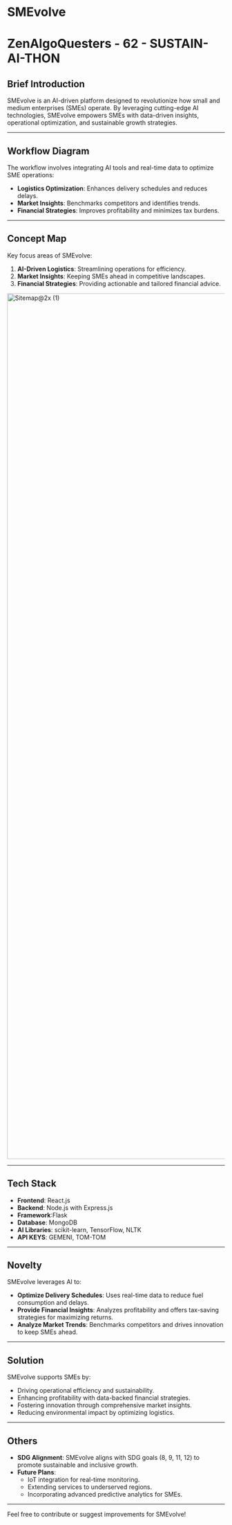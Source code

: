 # SMEvolve
# ZenAlgoQuesters - 62 - SUSTAIN-AI-THON

## Brief Introduction
SMEvolve is an AI-driven platform designed to revolutionize how small and medium enterprises (SMEs) operate. By leveraging cutting-edge AI technologies, SMEvolve empowers SMEs with data-driven insights, operational optimization, and sustainable growth strategies.

---

## Workflow Diagram
The workflow involves integrating AI tools and real-time data to optimize SME operations:
- **Logistics Optimization**: Enhances delivery schedules and reduces delays.
- **Market Insights**: Benchmarks competitors and identifies trends.
- **Financial Strategies**: Improves profitability and minimizes tax burdens.


---

## Concept Map
Key focus areas of SMEvolve:
1. **AI-Driven Logistics**: Streamlining operations for efficiency.
2. **Market Insights**: Keeping SMEs ahead in competitive landscapes.
3. **Financial Strategies**: Providing actionable and tailored financial advice.

<img width="2000" alt="Sitemap@2x (1)" src="https://github.com/user-attachments/assets/00da3e2c-d653-42d3-bdb5-30ee7d05cdb5" />


---

## Tech Stack
- **Frontend**: React.js
- **Backend**: Node.js with Express.js
- **Framework**:Flask
- **Database**: MongoDB
- **AI Libraries**: scikit-learn, TensorFlow, NLTK
- **API KEYS**: GEMENI, TOM-TOM 

---

## Novelty
SMEvolve leverages AI to:
- **Optimize Delivery Schedules**: Uses real-time data to reduce fuel consumption and delays.
- **Provide Financial Insights**: Analyzes profitability and offers tax-saving strategies for maximizing returns.
- **Analyze Market Trends**: Benchmarks competitors and drives innovation to keep SMEs ahead.

---

## Solution
SMEvolve supports SMEs by:
- Driving operational efficiency and sustainability.
- Enhancing profitability with data-backed financial strategies.
- Fostering innovation through comprehensive market insights.
- Reducing environmental impact by optimizing logistics.

---

## Others
- **SDG Alignment**: SMEvolve aligns with SDG goals (8, 9, 11, 12) to promote sustainable and inclusive growth.
- **Future Plans**:
  - IoT integration for real-time monitoring.
  - Extending services to underserved regions.
  - Incorporating advanced predictive analytics for SMEs.

---

Feel free to contribute or suggest improvements for SMEvolve!
